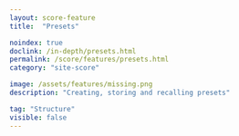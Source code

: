 ```yaml
---
layout: score-feature
title:  "Presets"

noindex: true
doclink: /in-depth/presets.html
permalink: /score/features/presets.html
category: "site-score"

image: /assets/features/missing.png
description: "Creating, storing and recalling presets"

tag: "Structure"
visible: false
---
```


